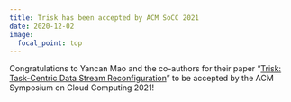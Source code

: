 ```yaml
---
title: Trisk has been accepted by ACM SoCC 2021
date: 2020-12-02
image:
  focal_point: top
---
```

Congratulations to Yancan Mao and the co-authors for their paper “[Trisk: Task-Centric Data Stream Reconfiguration](https://richard-ma.netlify.app/publication/trisk/)” to be accepted by the ACM Symposium on Cloud Computing 2021!

<!--more-->